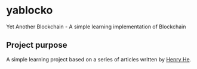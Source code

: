 # yablocko
Yet Another Blockchain - A simple learning implementation of Blockchain

## Project purpose

A simple learning project based on a series of articles written by [Henry He](https://www.c-sharpcorner.com/members/henry-he3).
